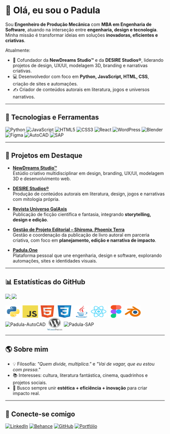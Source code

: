 # 👋 Olá, eu sou o Padula

Sou **Engenheiro de Produção Mecânica** com **MBA em Engenharia de Software**, atuando na interseção entre **engenharia, design e tecnologia**. Minha missão é transformar ideias em soluções **inovadoras, eficientes e criativas**.

Atualmente:
- 🎨 Cofundador da **NewDreams Studio™** e da **DESIRE Studios®**, liderando projetos de design, UX/UI, modelagem 3D, branding e narrativas criativas.  
- 💻 Desenvolvedor com foco em **Python, JavaScript, HTML, CSS**, criação de sites e automações.  
- ✍️ Criador de conteúdos autorais em literatura, jogos e universos narrativos.  

---

## 🚀 Tecnologias e Ferramentas

![Python](https://img.shields.io/badge/Python-3776AB?logo=python&logoColor=white)
![JavaScript](https://img.shields.io/badge/JavaScript-F7DF1E?logo=javascript&logoColor=black)
![HTML5](https://img.shields.io/badge/HTML5-E34F26?logo=html5&logoColor=white)
![CSS3](https://img.shields.io/badge/CSS3-1572B6?logo=css3&logoColor=white)
![React](https://img.shields.io/badge/React-61DAFB?logo=react&logoColor=black)
![WordPress](https://img.shields.io/badge/WordPress-21759B?logo=wordpress&logoColor=white)
![Blender](https://img.shields.io/badge/Blender-F5792A?logo=blender&logoColor=white)
![Figma](https://img.shields.io/badge/Figma-F24E1E?logo=figma&logoColor=white)
![AutoCAD](https://img.shields.io/badge/AutoCAD-E51050?logo=autodesk&logoColor=white)
![SAP](https://img.shields.io/badge/SAP-0FAAFF?logo=sap&logoColor=white)

---

## 📌 Projetos em Destaque

- [**NewDreams Studio™**](https://newdreams.xyz)  
  Estúdio criativo multidisciplinar em design, branding, UX/UI, modelagem 3D e desenvolvimento web.

- [**DESIRE Studios®**](https://desire.earth)  
  Produção de conteúdos autorais em literatura, design, jogos e narrativas com mitologia própria.

- [**Revista Universo GalAxis**](https://www.amazon.com.br/Universo-GalAxis-Anual-DESIRE-STUDIOS-ebook/dp/B08RD1Z497/ref=sr_1_1?__mk_pt_BR=%C3%85M%C3%85%C5%BD%C3%95%C3%91&crid=295RQCX7C6ZKR&dib=eyJ2IjoiMSJ9.t-ojXPfdb2QkdQdYS0s2zQ._x4mel6vVKkzjIzms_5eM0AszLdLgOZAKtO_NDWgwug&dib_tag=se&keywords=Universo+GalAxis+Anual+2019&qid=1756260763&sprefix=universo+galaxis+anual+2019%2Caps%2C518&sr=8-1)  
  Publicação de ficção científica e fantasia, integrando **storytelling, design e edição**.

- [**Gestão de Projeto Editorial – Shiroma, Phoenix Terra**](https://www.amazon.com.br/Shiroma-Phoenix-Terra-Matadora-Ciborgue-ebook/dp/B08RCD1SCN/)  
  Gestão e coordenação da publicação de livro autoral em parceria criativa, com foco em **planejamento, edição e narrativa de impacto**.

- [**Padula.One**](https://padula.one)  
  Plataforma pessoal que une engenharia, design e software, explorando automações, sites e identidades visuais.

---

## 📊 Estatísticas do GitHub

<div>
  <a href="https://github.com/paduladiego">
    <img height="180em" src="https://github-readme-stats.vercel.app/api?username=paduladiego&show_icons=true&theme=dracula&include_all_commits=true&count_private=true"/>
    <img height="180em" src="https://github-readme-stats.vercel.app/api/top-langs/?username=paduladiego&layout=compact&langs_count=16&theme=dracula"/>
  </a>
</div>
<div style="display: inline_block"><br>
  <img align="center" alt="Padula-Python" height="40" width="50" src="https://raw.githubusercontent.com/devicons/devicon/master/icons/python/python-original.svg">
  <img align="center" alt="Padula-Js" height="40" width="50" src="https://raw.githubusercontent.com/devicons/devicon/master/icons/javascript/javascript-original.svg">
  <img align="center" alt="Padula-HTML" height="40" width="50" src="https://raw.githubusercontent.com/devicons/devicon/master/icons/html5/html5-original.svg">
  <img align="center" alt="Padula-CSS" height="40" width="50" src="https://raw.githubusercontent.com/devicons/devicon/master/icons/css3/css3-original.svg">
  <img align="center" alt="Padula-Java" height="40" width="50" src="https://raw.githubusercontent.com/devicons/devicon/master/icons/java/java-original.svg">
  <img align="center" alt="Padula-React" height="40" width="50" src="https://raw.githubusercontent.com/devicons/devicon/master/icons/react/react-original.svg">
  <img align="center" alt="Padula-Figma" height="40" width="50" src="https://raw.githubusercontent.com/devicons/devicon/master/icons/figma/figma-original.svg">
  <img align="center" alt="Padula-Blender" height="40" width="50" src="https://raw.githubusercontent.com/devicons/devicon/master/icons/blender/blender-original.svg">
  <img align="center" alt="Padula-AutoCAD" height="40" width="50" src="https://cdn.jsdelivr.net/npm/simple-icons@v9/icons/autodesk.svg?color=white">
  <img align="center" alt="Padula-Wordpress" height="40" width="50" src="https://raw.githubusercontent.com/devicons/devicon/master/icons/wordpress/wordpress-original.svg">
  <img align="center" alt="Padula-SAP" height="40" width="50" src="https://img.icons8.com/color/48/sap.png">
</div>

---

## 🌎 Sobre mim

- 💡 Filosofia: *"Quem divide, multiplica."* e *"Vai de vagar, que eu estou com pressa."* 
- 📚 Interesses: cultura, literatura fantástica, cinema, quadrinhos e projetos sociais.  
- 🧭 Busco sempre unir **estética + eficiência + inovação** para criar impacto real.  

---

## 🔗 Conecte-se comigo

[![LinkedIn](https://img.shields.io/badge/LinkedIn-0A66C2?logo=linkedin&logoColor=white)](https://www.linkedin.com/in/paduladiego)
[![Behance](https://img.shields.io/badge/Behance-1769FF?logo=behance&logoColor=white)](https://www.behance.net/paduladiego)
[![GitHub](https://img.shields.io/badge/GitHub-181717?logo=github&logoColor=white)](https://github.com/paduladiego)
[![Portfólio](https://img.shields.io/badge/Portfólio-Padula.One-FF4F00)](https://padula.one)
